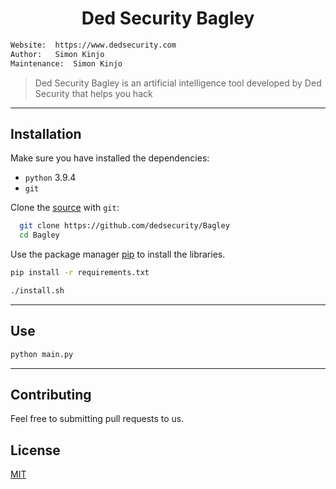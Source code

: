 <h1 align="center">Ded Security Bagley</h1>

```bash
Website:  https://www.dedsecurity.com
Author:   Simon Kinjo
Maintenance:  Simon Kinjo
```

>Ded Security Bagley is an artificial intelligence tool developed by Ded Security that helps you hack
---

## Installation

Make sure you have installed the dependencies:

  * `python` 3.9.4
  * `git`

Clone the [source] with `git`:
 ```sh
   git clone https://github.com/dedsecurity/Bagley
   cd Bagley
   ```

 [source]: https://github.com/dedsecurity/Bagley
 
 Use the package manager [pip](https://pip.pypa.io/en/stable/) to install the libraries.

```bash
pip install -r requirements.txt
```
```bash
./install.sh
```
---

## Use
```bash
python main.py
```
---

## Contributing
Feel free to submitting pull requests to us.
## License
[MIT](https://opensource.org/licenses/MIT)
